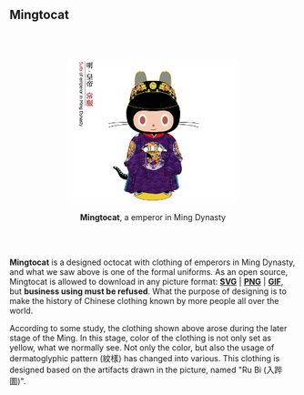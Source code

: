 ## Mingtocat

<br />
<br />

<p align="center">
  <img alt="Lerna" src="./Mingtocat.gif" width="60%">
</p>

<p align="center">
  <strong>Mingtocat</strong>, a emperor in Ming Dynasty
</p>

<br />
<br />

**Mingtocat** is a designed octocat with clothing of emperors in Ming Dynasty, and what we saw above is one of the formal uniforms. As an open source, Mingtocat is allowed to download in any picture format: [**SVG**](https://rawgit.com/aleen42/mingtocat/master/Mingtocat.svg) | [**PNG**](https://raw.githubusercontent.com/aleen42/mingtocat/master/Mingtocat.png) | [**GIF**](https://raw.githubusercontent.com/aleen42/mingtocat/master/Mingtocat.gif), but **business using must be refused**. What the purpose of designing is to make the history of Chinese clothing known by more people all over the world.

According to some study, the clothing shown above arose during the later stage of the Ming. In this stage, color of the clothing is not only set as yellow, what we normally see. Not only the color, but also the usage of dermatoglyphic pattern (紋樣) has changed into various. This clothing is designed based on the artifacts drawn in the picture, named "Ru Bi (入跸圖)".
